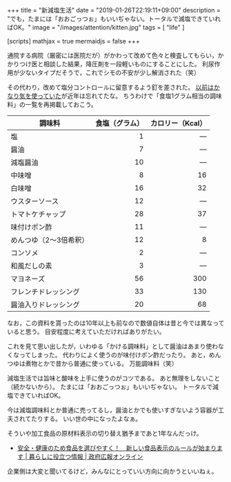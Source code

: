 +++
title = "新減塩生活"
date = "2019-01-26T22:19:11+09:00"
description = "でも，たまには「おおごっつぉ」もいいぢゃない。トータルで減塩できていればOK。"
image = "/images/attention/kitten.jpg"
tags = [ "life" ]

[scripts]
  mathjax = true
  mermaidjs = false
+++

通院する病院（厳密には医院だが）がかわって改めて色々と検査してもらい，かかりつけ医と相談した結果，降圧剤を一段軽いものにすることにした。
利尿作用が少ないタイプだそうで，これでシモの不安が少し解消された（笑）

その代わり，改めて塩分コントロールに留意するよう釘を差された。
[以前はかなり気を使っていた](https://baldanders.info/blog/000042/ "減塩生活 -- 戯れ言++")が近年は忘れてたな。
ちうわけで「食塩1グラム相当の調味料」の一覧を再掲載しておこう。

| 調味料                 | 食塩（グラム） | カロリー（Kcal） |
| ---------------------- | --------------:| ----------------:|
| 塩                     |              1 |                ― |
| 醤油                   |              7 |                ― |
| 減塩醤油               |             10 |                ― |
| 中味噌                 |              8 |               16 |
| 白味噌                 |             16 |               32 |
| ウスターソース         |             12 |                ― |
| トマトケチャップ       |             28 |               37 |
| 味付けポン酢           |             11 |                ― |
| めんつゆ（2～3倍希釈） |             12 |                8 |
| コンソメ               |              2 |                ― |
| 和風だしの素           |              3 |                ― |
| マヨネーズ             |             56 |              300 |
| フレンチドレッシング   |             33 |              130 |
| 醤油入りドレッシング   |             20 |               68 |

なお，この資料を貰ったのは10年以上も前なので数値自体は昔と今では異なっていると思う。
目安程度に考えていただければありがたい。

これを見て思い出したが，いわゆる「かける調味料」として醤油はあまり使わなくなってしまった。
代わりによく使うのが味付けポン酢だったり。
あと，めんつゆは煮物とかで昔から普通に使っている。
万能調味料（笑）

減塩生活では旨味と酸味を上手に使うのがコツである。
あと無理をしないこと（続かないから）。
たまには「おおごっつぉ」もいいぢゃない。
トータルで減塩できていればOK。

今は減塩調味料とか普通に売ってるし，醤油とかでも使いすぎないよう容器が工夫されてたりする。
いい世の中になったよなぁ。

そういや加工食品の原材料表示の切り替え猶予まであと1年なんだっけ。

- [安全・健康のため食品を選びやすく！　新しい食品表示のルールが始まります | 暮らしに役立つ情報 | 政府広報オンライン](https://www.gov-online.go.jp/useful/article/201505/1.html)

企業側は大変と聞いてるけど，みんなにとっていい方向に向かうといいねぇ。
